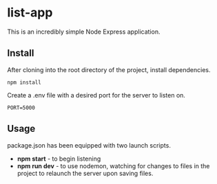 # list-app
This is an incredibly simple Node Express application. 

## Install
After cloning into the root directory of the project, install dependencies.
```
npm install
```
Create a .env file with a desired port for the server to listen on.
```
PORT=5000
```

## Usage
package.json has been equipped with two launch scripts.
- **npm start** - to begin listening
- **npm run dev** - to use nodemon, watching for changes to files in the project to relaunch the server upon saving files.

